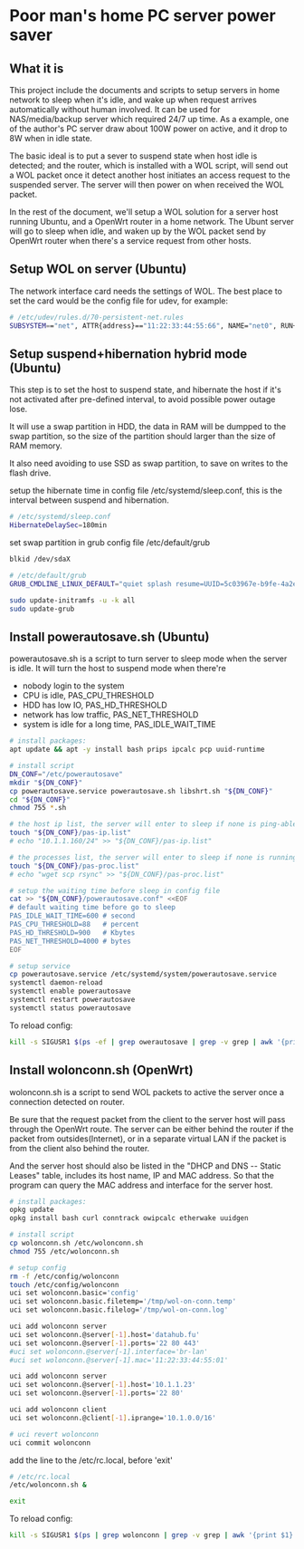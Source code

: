 # Poor man's home PC server power saver

## What it is

This project include the documents and scripts to setup servers in home network to sleep when it's idle, and wake up when request arrives automatically without human involved. It can be used for NAS/media/backup server which required 24/7 up time. As a example, one of the author's PC server draw about 100W power on active, and it drop to 8W when in idle state.

The basic ideal is to put a sever to suspend state when host idle is detected; and the router, which is installed with a WOL script, will send out a WOL packet once it detect another host initiates an access request to the suspended server. The server will then power on when received the WOL packet.


In the rest of the document, we'll setup a WOL solution for a server host running Ubuntu, and a OpenWrt router in a home network. The Ubunt server will go to sleep when idle, and waken up by the WOL packet send by OpenWrt router when there's a service request from other hosts.


## Setup WOL on server (Ubuntu)

The network interface card needs the settings of WOL. The best place to set the card would be the config file for udev, for example:
```bash
# /etc/udev/rules.d/70-persistent-net.rules
SUBSYSTEM=="net", ATTR{address}=="11:22:33:44:55:66", NAME="net0", RUN+="/sbin/ethtool -s %k wol g"
```

## Setup suspend+hibernation hybrid mode (Ubuntu)

This step is to set the host to suspend state, and hibernate the host if it's not activated after pre-defined interval, to avoid possible power outage lose.

It will use a swap partition in HDD, the data in RAM will be dumpped to the swap partition, so the size of the partition should larger than the size of RAM memory.

It also need avoiding to use SSD as swap partition, to save on writes to the flash drive.

setup the hibernate time in config file /etc/systemd/sleep.conf,
this is the interval between suspend and hibernation.
```bash
# /etc/systemd/sleep.conf
HibernateDelaySec=180min
```


set swap partition in grub config file /etc/default/grub
```bash
blkid /dev/sdaX

# /etc/default/grub
GRUB_CMDLINE_LINUX_DEFAULT="quiet splash resume=UUID=5c03967e-b9fe-4a2e-8501–05002aa51dd6"

sudo update-initramfs -u -k all
sudo update-grub
```



## Install powerautosave.sh (Ubuntu)

powerautosave.sh is a script to turn server to sleep mode when the server is idle.
It will turn the host to suspend mode when there're
* nobody login to the system
* CPU is idle, PAS_CPU_THRESHOLD
* HDD has low IO, PAS_HD_THRESHOLD
* network has low traffic, PAS_NET_THRESHOLD
* system is idle for a long time, PAS_IDLE_WAIT_TIME


```bash
# install packages:
apt update && apt -y install bash prips ipcalc pcp uuid-runtime

# install script
DN_CONF="/etc/powerautosave"
mkdir "${DN_CONF}"
cp powerautosave.service powerautosave.sh libshrt.sh "${DN_CONF}"
cd "${DN_CONF}"
chmod 755 *.sh

# the host ip list, the server will enter to sleep if none is ping-able.
touch "${DN_CONF}/pas-ip.list"
# echo "10.1.1.160/24" >> "${DN_CONF}/pas-ip.list"

# the processes list, the server will enter to sleep if none is running.
touch "${DN_CONF}/pas-proc.list"
# echo "wget scp rsync" >> "${DN_CONF}/pas-proc.list"

# setup the waiting time before sleep in config file
cat >> "${DN_CONF}/powerautosave.conf" <<EOF
# default waiting time before go to sleep
PAS_IDLE_WAIT_TIME=600 # second
PAS_CPU_THRESHOLD=88   # percent
PAS_HD_THRESHOLD=900   # Kbytes
PAS_NET_THRESHOLD=4000 # bytes
EOF

# setup service
cp powerautosave.service /etc/systemd/system/powerautosave.service
systemctl daemon-reload
systemctl enable powerautosave
systemctl restart powerautosave
systemctl status powerautosave
```

To reload config:
```bash
kill -s SIGUSR1 $(ps -ef | grep owerautosave | grep -v grep | awk '{print $2}')
```


## Install wolonconn.sh (OpenWrt)

wolonconn.sh is a script to send WOL packets to active the server once a connection detected on router.

Be sure that the request packet from the client to the server host will pass through the OpenWrt route. The server can be either behind the router if the packet from outsides(Internet), or in a separate virtual LAN if the packet is from the client also behind the router.

And the server host should also be listed in the "DHCP and DNS -- Static Leases" table, includes its host name, IP and MAC address.
So that the program can query the MAC address and interface for the server host.


```bash
# install packages:
opkg update
opkg install bash curl conntrack owipcalc etherwake uuidgen

# install script
cp wolonconn.sh /etc/wolonconn.sh
chmod 755 /etc/wolonconn.sh

# setup config
rm -f /etc/config/wolonconn
touch /etc/config/wolonconn
uci set wolonconn.basic='config'
uci set wolonconn.basic.filetemp='/tmp/wol-on-conn.temp'
uci set wolonconn.basic.filelog='/tmp/wol-on-conn.log'

uci add wolonconn server
uci set wolonconn.@server[-1].host='datahub.fu'
uci set wolonconn.@server[-1].ports='22 80 443'
#uci set wolonconn.@server[-1].interface='br-lan'
#uci set wolonconn.@server[-1].mac='11:22:33:44:55:01'

uci add wolonconn server
uci set wolonconn.@server[-1].host='10.1.1.23'
uci set wolonconn.@server[-1].ports='22 80'

uci add wolonconn client
uci set wolonconn.@client[-1].iprange='10.1.0.0/16'

# uci revert wolonconn
uci commit wolonconn
```

add the line to the /etc/rc.local, before 'exit'

```bash
# /etc/rc.local
/etc/wolonconn.sh &

exit
```


To reload config:
```bash
kill -s SIGUSR1 $(ps | grep wolonconn | grep -v grep | awk '{print $1}')
```



